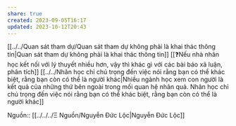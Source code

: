 ```yaml
---
share: true
created: 2023-09-05T16:17
updated: 2023-10-12T20:43
---
```

[[../../Quan sát tham dự/Quan sát tham dự không phải là khai thác thông tin|Quan sát tham dự không phải là khai thác thông tin]]
[[❓Nếu nhà nhân học kết nối với lý thuyết nhiều hơn, vậy thì khác gì với các bài báo xã luận, phân tích]] 
[[../../Nhân học chỉ chú trọng đến việc nói rằng bạn có thể khác biệt, rằng bạn còn có thể là người khác|Nhiều ngành học xem con người là kết quả của những thứ bên ngoài trong mối quan hệ nhân quả. Nhân học chỉ chú trọng đến việc nói rằng bạn có thể khác biệt, rằng bạn còn có thể là người khác]]

Nguồn:: [[../../../Ξ Nguồn/Nguyễn Đức Lộc|Nguyễn Đức Lộc]]
